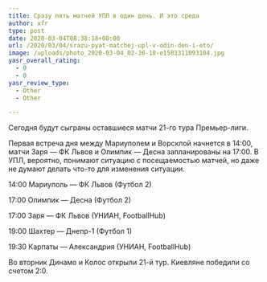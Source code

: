 ```yaml
---
title: Сразу пять матчей УПЛ в один день. И это среда
author: xfr
type: post
date: 2020-03-04T08:38:18+00:00
url: /2020/03/04/srazu-pyat-matchej-upl-v-odin-den-i-eto/
image: /uploads/photo_2020-03-04_02-36-10-e1583311093184.jpg
yasr_overall_rating:
  - 0
  - 0
yasr_review_type:
  - Other
  - Other

---
```

Сегодня будут сыграны оставшиеся матчи 21-го тура Премьер-лиги.

Первая встреча дня между Мариуполем и Ворсклой начнется в 14:00, матчи Заря &#8212; ФК Львов и Олимпик &#8212; Десна запланированы на 17:00. В УПЛ, вероятно, понимают ситуацию с посещаемостью матчей, но даже не думают делать что-то для изменения ситуации.

14:00 Мариуполь &#8212; ФК Львов (Футбол 2)
  
17:00 Олимпик &#8212; Десна (Футбол 2)
  
17:00 Заря &#8212; ФК Львов (УНИАН, FootballHub)
  
19:00 Шахтер &#8212; Днепр-1 (Футбол 1)
  
19:30 Карпаты &#8212; Александрия (УНИАН, FootballHub)

Во вторник Динамо и Колос открыли 21-й тур. Киевляне победили со счетом 2:0.
